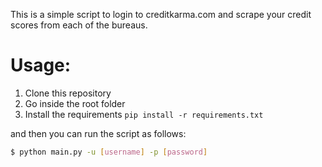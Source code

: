 This is a simple script to login to creditkarma.com and scrape your credit scores from each of the bureaus.



Usage: 
=======
1. Clone this repository
2. Go inside the root folder
3. Install the requirements `pip install -r requirements.txt`

and then you can run the script as follows:  

```bash
$ python main.py -u [username] -p [password]
```